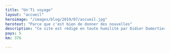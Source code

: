 ```yaml
---
title: "Un'Ti voyage"
layout: "accueil"
heroimage: "/images/blog/2019/07/accueil.jpg"
herotext: "Parce que c'est bien de donner des nouvelles"
description: "Ce site est rédigé en toute humilité par Didier Dumortier afin de partager ses voyages avec ses amis. Les commentaires sont les bienvenus et vos données saisies ne seront pas utilisées à des fins lucratives."
pays: 5
km: 376

---
```



 


